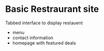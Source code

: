 Basic Restraurant site
===

Tabbed interface to display restauent 
 - menu
 - contact information
 - homepage with featured deals
